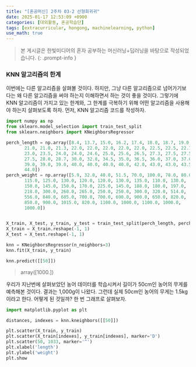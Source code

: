```yaml
---
title: "[혼공머신] 2주차 03-2 선형회귀귀"
date: 2025-01-17 12:53:09 +0900
categories: [대외활동, 혼공학습단]
tags: [extracurricular, hongong, machinelearning, python]
use_math: true
---
```

> 본 게시글은 한빛미디어의 혼자 공부하는 머신러닝+딥러닝을 바탕으로 작성되었습니다.
{: .prompt-info }

### KNN 알고리즘의 한계
이번에는 다른 알고리즘을 살펴볼 것이다. 하지만, 그냥 다른 알고리즘으로 넘어가기보다는 왜 다른 알고리즘을 써야 하는지 이해하면서 하는 것이 좋을 것이다. 그렇기에 KNN 알고리즘이 가지고 있는 한계와, 그 한계를 극복하기 위해 어떤 알고리즘을 사용해야 하는지 살펴보도록 하자. 먼저, KNN 알고리즘 코드를 작성하자.

```python
import numpy as np
from sklearn.model_selection import train_test_split
from sklearn.neighbors import KNeighborsRegressor

perch_length = np.array([8.4, 13.7, 15.0, 16.2, 17.4, 18.0, 18.7, 19.0, 19.6, 20.0, 21.0,
       21.0, 21.0, 21.3, 22.0, 22.0, 22.0, 22.0, 22.0, 22.5, 22.5, 22.7,
       23.0, 23.5, 24.0, 24.0, 24.6, 25.0, 25.6, 26.5, 27.3, 27.5, 27.5,
       27.5, 28.0, 28.7, 30.0, 32.8, 34.5, 35.0, 36.5, 36.0, 37.0, 37.0,
       39.0, 39.0, 39.0, 40.0, 40.0, 40.0, 40.0, 42.0, 43.0, 43.0, 43.5,
       44.0])
perch_weight = np.array([5.9, 32.0, 40.0, 51.5, 70.0, 100.0, 78.0, 80.0, 85.0, 85.0, 110.0,
       115.0, 125.0, 130.0, 120.0, 120.0, 130.0, 135.0, 110.0, 130.0,
       150.0, 145.0, 150.0, 170.0, 225.0, 145.0, 188.0, 180.0, 197.0,
       218.0, 300.0, 260.0, 265.0, 250.0, 250.0, 300.0, 320.0, 514.0,
       556.0, 840.0, 685.0, 700.0, 700.0, 690.0, 900.0, 650.0, 820.0,
       850.0, 900.0, 1015.0, 820.0, 1100.0, 1000.0, 1100.0, 1000.0,
       1000.0])


X_train, X_test, y_train, y_test = train_test_split(perch_length, perch_weight, random_state=0)
X_train = X_train.reshape(-1, 1)
X_test = X_test.reshape(-1, 1)

knn = KNeighborsRegressor(n_neighbors=3)
knn.fit(X_train, y_train)

knn.predict([[50]])
```
> array([1000.])

우리가 지난번에 살펴보았던 농어 데이터를 학습시켜서 길이가 50cm인 농어의 무게를 예측해본 것이다. 결과는 1,000g이 나왔다. 그런데 실제 50cm인 농어의 무게는 1.5kg이라고 한다. 어떻게 된 것일까? 한 번 그래프로 살펴보자.

```python
import matplotlib.pyplot as plt

distances, indexes = knn.kneighbors([[50]])

plt.scatter(X_train, y_train)
plt.scatter(X_train[indexes], y_train[indexes], marker='D')
plt.scatter(50, 1033, marker='^')
plt.xlabel('length')
plt.ylabel('weight')
plt.show
```
